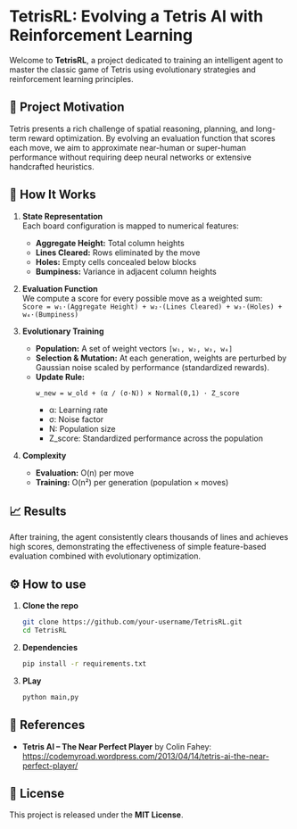 # TetrisRL: Evolving a Tetris AI with Reinforcement Learning

Welcome to **TetrisRL**, a project dedicated to training an intelligent agent to master the classic game of Tetris using evolutionary strategies and reinforcement learning principles.

## 🚀 Project Motivation

Tetris presents a rich challenge of spatial reasoning, planning, and long-term reward optimization. By evolving an evaluation function that scores each move, we aim to approximate near-human or super-human performance without requiring deep neural networks or extensive handcrafted heuristics.

## 🧩 How It Works

1. **State Representation**  
   Each board configuration is mapped to numerical features:  
   - **Aggregate Height:** Total column heights  
   - **Lines Cleared:** Rows eliminated by the move  
   - **Holes:** Empty cells concealed below blocks  
   - **Bumpiness:** Variance in adjacent column heights  

2. **Evaluation Function**  
   We compute a score for every possible move as a weighted sum:
   <br>`Score = w₁·(Aggregate Height) + w₂·(Lines Cleared) + w₃·(Holes) + w₄·(Bumpiness)`

3. **Evolutionary Training**  
   - **Population:** A set of weight vectors `[w₁, w₂, w₃, w₄]`  
   - **Selection & Mutation:** At each generation, weights are perturbed by Gaussian noise scaled by performance (standardized rewards).  
   - **Update Rule:**  
     ```
     w_new = w_old + (α / (σ·N)) × Normal(0,1) · Z_score
     ```
     - α: Learning rate  
     - σ: Noise factor  
     - N: Population size  
     - Z_score: Standardized performance across the population  

4. **Complexity**  
   - **Evaluation:** O(n) per move  
   - **Training:** O(n²) per generation (population × moves)

## 📈 Results

After training, the agent consistently clears thousands of lines and achieves high scores, demonstrating the effectiveness of simple feature-based evaluation combined with evolutionary optimization.

## ⚙️ How to use

1. **Clone the repo**  
   ```bash
   git clone https://github.com/your-username/TetrisRL.git
   cd TetrisRL
   ```

2. **Dependencies**  
   ```bash
   pip install -r requirements.txt
   ```

3. **PLay**  
   ```bash
   python main,py
   ```

## 🔗 References

- **Tetris AI – The Near Perfect Player** by Colin Fahey:  
  https://codemyroad.wordpress.com/2013/04/14/tetris-ai-the-near-perfect-player/

## 📝 License

This project is released under the **MIT License**.
